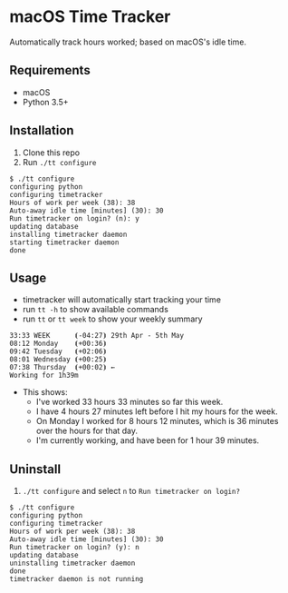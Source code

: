 # macOS Time Tracker

Automatically track hours worked; based on macOS's idle time.

## Requirements

* macOS
* Python 3.5+

## Installation

1. Clone this repo
2. Run `./tt configure`
```
$ ./tt configure
configuring python
configuring timetracker
Hours of work per week (38): 38
Auto-away idle time [minutes] (30): 30
Run timetracker on login? (n): y
updating database
installing timetracker daemon
starting timetracker daemon
done
```

## Usage

* timetracker will automatically start tracking your time
* run `tt -h` to show available commands
* run `tt` or `tt week` to show your weekly summary

```
33:33 WEEK      ⦗-04:27⦘ 29th Apr - 5th May
08:12 Monday    ⦗+00:36⦘
09:42 Tuesday   ⦗+02:06⦘
08:01 Wednesday ⦗+00:25⦘
07:38 Thursday  ⦗+00:02⦘ ←
Working for 1h39m
```

* This shows:
  * I've worked 33 hours 33 minutes so far this week.
  * I have 4 hours 27 minutes left before I hit my hours for the week.
  * On Monday I worked for 8 hours 12 minutes, which is 36 minutes over the hours for that day.
  * I'm currently working, and have been for 1 hour 39 minutes.

## Uninstall

1. `./tt configure` and select `n` to `Run timetracker on login?`
```
$ ./tt configure
configuring python
configuring timetracker
Hours of work per week (38): 38
Auto-away idle time [minutes] (30): 30
Run timetracker on login? (y): n
updating database
uninstalling timetracker daemon
done
timetracker daemon is not running
```
